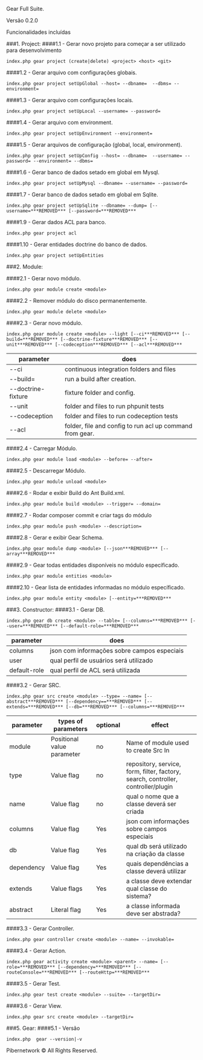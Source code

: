 Gear Full Suite.

Versão 0.2.0

Funcionalidades incluídas

###1. Project:
####1.1 - Gerar novo projeto para começar a ser utilizado para desenvolvimento
```
index.php gear project (create|delete) <project> <host> <git>
```

####1.2 - Gerar arquivo com configurações globais.
```
index.php gear project setUpGlobal --host= --dbname=  --dbms= --environment=
```


####1.3 - Gerar arquivo com configurações locais.
```
index.php gear project setUpLocal --username= --password=

```

####1.4 - Gerar arquivo com environment.
```
index.php gear project setUpEnvironment --environment=
```


####1.5 - Gerar arquivos de configuração (global, local, environment).
```
index.php gear project setUpConfig --host= --dbname=  --username= --password= --environment= --dbms=
```


####1.6 - Gerar banco de dados setado em global em Mysql.
```
index.php gear project setUpMysql --dbname= --username= --password=

```


####1.7 - Gerar banco de dados setado em global em Sqlite.
```
index.php gear project setUpSqlite --dbname= --dump= [--username=***REMOVED*** [--password=***REMOVED***
```

####1.9 - Gerar dados ACL para banco.
```
index.php gear project acl
```

####1.10 - Gerar entidades doctrine do banco de dados.
```
index.php gear project setUpEntities
```


###2. Module:


####2.1 - Gerar novo módulo.
```
index.php gear module create <module>
```

####2.2 - Remover módulo do disco permanentemente.
```
index.php gear module delete <module>
```

####2.3 - Gerar novo módulo.
```
index.php gear module create <module> --light [--ci***REMOVED*** [--build=***REMOVED*** [--doctrine-fixture***REMOVED*** [--unit***REMOVED*** [--codeception***REMOVED*** [--acl***REMOVED***

```
|parameter | does |
|-|-----------|
|--ci| continuous integration folders and files|
|--build=|run a build after creation.|
|--doctrine-fixture| fixture folder and config.|
|--unit| folder and files to run phpunit tests|
|--codeception| folder and files to run codeception tests|
|--acl| folder, file and config to run acl up command from gear.|

####2.4 - Carregar Módulo.
```
index.php gear module load <module> --before= --after=
```

####2.5 - Descarregar Módulo.
```
index.php gear module unload <module>
```

####2.6 - Rodar e exibir Build do Ant Build.xml.
```
index.php gear module build <module> --trigger= --domain=
```

####2.7 - Rodar composer commit e criar tags do módulo
```
index.php gear module push <module> --description=
```

####2.8 - Gerar e exibir Gear Schema.
```
index.php gear module dump <module> [--json***REMOVED*** [--array***REMOVED***
```

####2.9 - Gear todas entidades disponíveis no módulo específicado.
```
index.php gear module entities <module>
```


####2.10 - Gear lista de entidades informadas no módulo específicado.
```
index.php gear module entity <module> [--entity=***REMOVED***
```


###3. Constructor:
####3.1 - Gerar DB.
```
index.php gear db create <module> --table= [--columns=***REMOVED*** [--user=***REMOVED*** [--default-role=***REMOVED***
```

|parameter | does |
|-|-----------|
| columns | json com informações sobre campos especiais |
| user | qual perfil de usuários será utilizado |
| default-role | qual perfil de ACL será utilizada |

####3.2 - Gerar SRC.
```
index.php gear src create <module> --type= --name= [--abstract***REMOVED*** [--dependency==***REMOVED*** [--extends=***REMOVED*** [--db=***REMOVED*** [--columns=***REMOVED***
```
|parameter | types of parameters | optional | effect |
|-|-----------|--------|-------|
| module | Positional value parameter | no | Name of module used to create Src In |
| type | Value flag | no | repository, service, form, filter, factory, search, controller, controller/plugin |
| name | Value flag | no | qual o nome que a classe deverá ser criada |
| columns | Value flag | Yes | json com informações sobre campos especiais |
| db | Value flag  | Yes | qual db será utilizado na criação da classe |
| dependency | Value flag | Yes  |quais dependências a classe deverá utilizar |
| extends | Value flags| Yes  | a classe deve extendar qual classe do sistema? |
| abstract | Literal flag | Yes  | a classe informada deve ser abstrada? |



####3.3 - Gerar Controller.
```
index.php gear controller create <module> --name= --invokable=
```

####3.4 - Gerar Action.
```
index.php gear activity create <module> <parent> --name= [--role=***REMOVED*** [--dependency=***REMOVED*** [--routeConsole=***REMOVED*** [--routeHttp=***REMOVED***
```

####3.5 - Gerar Test.
```
index.php gear test create <module> --suite= --targetDir=
```

####3.6 - Gerar View.
```
index.php gear src create <module> --targetDir=
```



###5. Gear:
####5.1 - Versão
```
index.php  gear --version|-v
```



Pibernetwork © All Rights Reserved.
